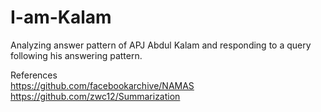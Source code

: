 # I-am-Kalam
Analyzing answer pattern of APJ Abdul Kalam and responding to a query following his answering pattern. <br />

References <br />
https://github.com/facebookarchive/NAMAS <br />
https://github.com/zwc12/Summarization <br />
